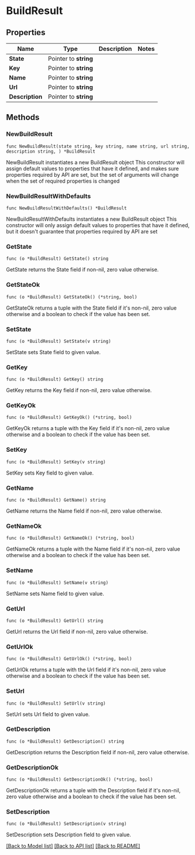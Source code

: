 # BuildResult

## Properties

Name | Type | Description | Notes
------------ | ------------- | ------------- | -------------
**State** | Pointer to **string** |  | 
**Key** | Pointer to **string** |  | 
**Name** | Pointer to **string** |  | 
**Url** | Pointer to **string** |  | 
**Description** | Pointer to **string** |  | 

## Methods

### NewBuildResult

`func NewBuildResult(state string, key string, name string, url string, description string, ) *BuildResult`

NewBuildResult instantiates a new BuildResult object
This constructor will assign default values to properties that have it defined,
and makes sure properties required by API are set, but the set of arguments
will change when the set of required properties is changed

### NewBuildResultWithDefaults

`func NewBuildResultWithDefaults() *BuildResult`

NewBuildResultWithDefaults instantiates a new BuildResult object
This constructor will only assign default values to properties that have it defined,
but it doesn't guarantee that properties required by API are set

### GetState

`func (o *BuildResult) GetState() string`

GetState returns the State field if non-nil, zero value otherwise.

### GetStateOk

`func (o *BuildResult) GetStateOk() (*string, bool)`

GetStateOk returns a tuple with the State field if it's non-nil, zero value otherwise
and a boolean to check if the value has been set.

### SetState

`func (o *BuildResult) SetState(v string)`

SetState sets State field to given value.


### GetKey

`func (o *BuildResult) GetKey() string`

GetKey returns the Key field if non-nil, zero value otherwise.

### GetKeyOk

`func (o *BuildResult) GetKeyOk() (*string, bool)`

GetKeyOk returns a tuple with the Key field if it's non-nil, zero value otherwise
and a boolean to check if the value has been set.

### SetKey

`func (o *BuildResult) SetKey(v string)`

SetKey sets Key field to given value.


### GetName

`func (o *BuildResult) GetName() string`

GetName returns the Name field if non-nil, zero value otherwise.

### GetNameOk

`func (o *BuildResult) GetNameOk() (*string, bool)`

GetNameOk returns a tuple with the Name field if it's non-nil, zero value otherwise
and a boolean to check if the value has been set.

### SetName

`func (o *BuildResult) SetName(v string)`

SetName sets Name field to given value.


### GetUrl

`func (o *BuildResult) GetUrl() string`

GetUrl returns the Url field if non-nil, zero value otherwise.

### GetUrlOk

`func (o *BuildResult) GetUrlOk() (*string, bool)`

GetUrlOk returns a tuple with the Url field if it's non-nil, zero value otherwise
and a boolean to check if the value has been set.

### SetUrl

`func (o *BuildResult) SetUrl(v string)`

SetUrl sets Url field to given value.


### GetDescription

`func (o *BuildResult) GetDescription() string`

GetDescription returns the Description field if non-nil, zero value otherwise.

### GetDescriptionOk

`func (o *BuildResult) GetDescriptionOk() (*string, bool)`

GetDescriptionOk returns a tuple with the Description field if it's non-nil, zero value otherwise
and a boolean to check if the value has been set.

### SetDescription

`func (o *BuildResult) SetDescription(v string)`

SetDescription sets Description field to given value.



[[Back to Model list]](../README.md#documentation-for-models) [[Back to API list]](../README.md#documentation-for-api-endpoints) [[Back to README]](../README.md)


